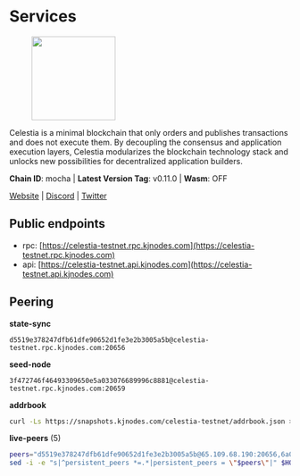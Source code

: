 # Services

<figure><img src="https://raw.githubusercontent.com/kj89/testnet_manuals/main/pingpub/logos/celestia.png" width="150" alt=""><figcaption></figcaption></figure>

Celestia is a minimal blockchain that only orders and publishes transactions and  does not execute them. By decoupling the consensus and application execution layers,  Celestia modularizes the blockchain technology stack and unlocks new possibilities  for decentralized application builders.

**Chain ID**: mocha | **Latest Version Tag**: v0.11.0 | **Wasm**: OFF

[Website](https://celestia.org) | [Discord](https://discord.gg/celestiacommunity) | [Twitter](https://twitter.com/CelestiaOrg)


## Public endpoints

* rpc: [https://celestia-testnet.rpc.kjnodes.com](https://celestia-testnet.rpc.kjnodes.com)
* api: [https://celestia-testnet.api.kjnodes.com](https://celestia-testnet.api.kjnodes.com)

## Peering

**state-sync**

```text
d5519e378247dfb61dfe90652d1fe3e2b3005a5b@celestia-testnet.rpc.kjnodes.com:20656
```

**seed-node**

```text
3f472746f46493309650e5a033076689996c8881@celestia-testnet.rpc.kjnodes.com:20659
```

**addrbook**
```bash
curl -Ls https://snapshots.kjnodes.com/celestia-testnet/addrbook.json > $HOME/.celestia-app/config/addrbook.json
```

**live-peers** (5)
```bash
peers="d5519e378247dfb61dfe90652d1fe3e2b3005a5b@65.109.68.190:20656,6a03b088a9e183e7faa897afcc6b50c6971a4cd5@159.69.5.164:26656,e286b562eddc6fea1b2635f6623430225666fb2f@147.135.144.58:26656,1d667e973e0dfcf0f92f7a202c241f5cfa6039cb@188.34.154.35:26656,cb0db7a1fb8897c8eec9b09285e39d1756ed87b7@65.109.88.254:26656"
sed -i -e "s|^persistent_peers *=.*|persistent_peers = \"$peers\"|" $HOME/.celestia-app/config/config.toml
```
